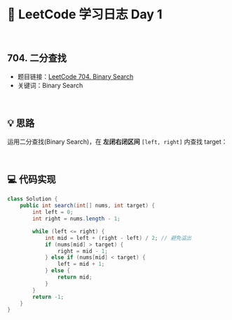 # 📝 LeetCode 学习日志 Day 1

<br>

## 704. 二分查找
- 题目链接：[LeetCode 704. Binary Search](https://leetcode.com/problems/binary-search/)
- 关键词：Binary Search  


<br>

## 💡 思路
运用二分查找(Binary Search)，在 **左闭右闭区间** `[left, right]` 内查找 target：  


<br>

## 💻 代码实现
```java
class Solution {
    public int search(int[] nums, int target) {
        int left = 0;
        int right = nums.length - 1;

        while (left <= right) {
            int mid = left + (right - left) / 2; // 避免溢出
            if (nums[mid] > target) {
                right = mid - 1;
            } else if (nums[mid] < target) {
                left = mid + 1;
            } else {
                return mid;
            }
        }
        return -1;
    }
}
